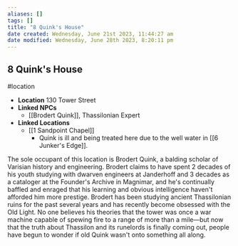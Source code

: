 ```yaml
---
aliases: []
tags: []
title: "8 Quink's House"
date created: Wednesday, June 21st 2023, 11:44:27 am
date modified: Wednesday, June 28th 2023, 8:20:11 pm
---
```


## 8 Quink's House

#location

- **Location** 130 Tower Street
- **Linked NPCs**
	- [[Brodert Quink]], Thassilonian Expert
- **Linked Locations**
	- [[1 Sandpoint Chapel]]
		- Quink is ill and being treated here due to the well water in [[6 Junker's Edge]].

The sole occupant of this location is Brodert Quink, a balding scholar of Varisian history and engineering. Brodert claims to have spent 2 decades of his youth studying with dwarven engineers at Janderhoff and 3 decades as a cataloger at the Founder's Archive in Magnimar, and he's continually baffled and enraged that his learning and obvious intelligence haven't afforded him more prestige. Brodert has been studying ancient Thassilonian ruins for the past several years and has recently become obsessed with the Old Light. No one believes his theories that the tower was once a war machine capable of spewing fire to a range of more than a mile—but now that the truth about Thassilon and its runelords is finally coming out, people have begun to wonder if old Quink wasn't onto something all along.
